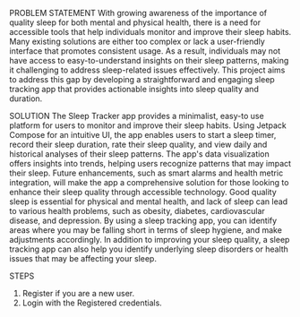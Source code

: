PROBLEM STATEMENT 
   With growing awareness of the importance of quality 
sleep for both mental and physical health, there is a need for accessible 
tools that help individuals monitor and improve their sleep habits. Many 
existing solutions are either too complex or lack a user-friendly interface 
that promotes consistent usage. As a result, individuals may not have 
access to easy-to-understand insights on their sleep patterns, making it 
challenging to address sleep-related issues effectively. This project aims to 
address this gap by developing a straightforward and engaging sleep 
tracking app that provides actionable insights into sleep quality and 
duration. 
 
SOLUTION 
   The Sleep Tracker app provides a minimalist, easy-to
use platform for users to monitor and improve their sleep habits. Using 
Jetpack Compose for an intuitive UI, the app enables users to start a sleep 
timer, record their sleep duration, rate their sleep quality, and view daily 
and historical analyses of their sleep patterns. The app's data visualization 
offers insights into trends, helping users recognize patterns that may 
impact their sleep. Future enhancements, such as smart alarms and health 
metric integration, will make the app a comprehensive solution for those 
looking to enhance their sleep quality through accessible technology. 
Good quality sleep is essential for physical and mental health, and lack of 
sleep can lead to various health problems, such as obesity, diabetes, 
cardiovascular disease, and depression. By using a sleep tracking app, you 
can identify areas where you may be falling short in terms of sleep 
hygiene, and make adjustments accordingly. In addition to improving your 
sleep quality, a sleep tracking app can also help you identify underlying 
sleep disorders or health issues that may be affecting your sleep. 

STEPS
1. Register if you are a new user.
2. Login with the Registered credentials.
